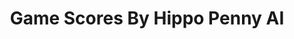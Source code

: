 ---
title: Game Scores By Hippo Penny AI
layout: scoredetail
permalink: /meta-score/star-wars-hunters
header:
  teaser: /assets/images/star-wars-hunters.jpg
  video:
    id: 6s4qcWH5IdE
    provider: youtube
---